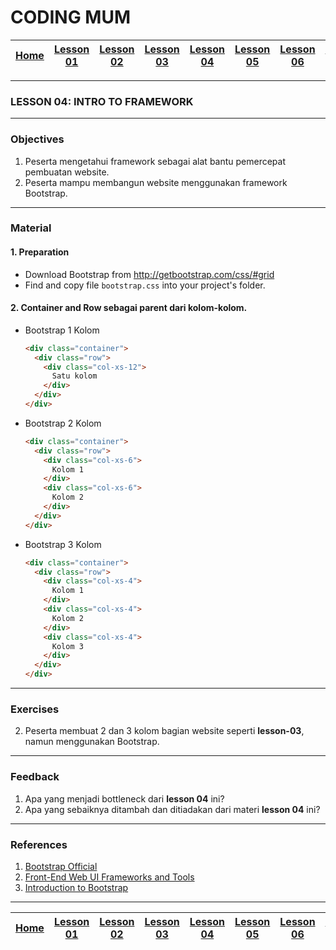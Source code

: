 # CODING MUM

| [Home][0] | [Lesson 01][1] | [Lesson 02][2] | [Lesson 03][3] | [Lesson 04][4] | [Lesson 05][5] | [Lesson 06][6] | [Lesson 07][7] | [Presentation][8] |
|:---------:|:--------------:|:--------------:|:--------------:|:--------------:|:--------------:|:--------------------:|:--------------:|:-----------------:|

---

### LESSON 04: INTRO TO FRAMEWORK

---

### Objectives
1. Peserta mengetahui framework sebagai alat bantu pemercepat pembuatan website.
2. Peserta mampu membangun website menggunakan framework Bootstrap.

---

### Material

#### 1. Preparation
* Download Bootstrap from http://getbootstrap.com/css/#grid
* Find and copy file `bootstrap.css` into your project's folder.

#### 2. Container and Row sebagai parent dari kolom-kolom.
* Bootstrap 1 Kolom
  ```html
  <div class="container">
    <div class="row">
      <div class="col-xs-12">
        Satu kolom
      </div>
    </div>
  </div>
  ```
* Bootstrap 2 Kolom
  ```html
  <div class="container">
    <div class="row">
      <div class="col-xs-6">
        Kolom 1
      </div>
      <div class="col-xs-6">
        Kolom 2
      </div>
    </div>
  </div>
  ```
* Bootstrap 3 Kolom
  ```html
  <div class="container">
    <div class="row">
      <div class="col-xs-4">
        Kolom 1
      </div>
      <div class="col-xs-4">
        Kolom 2
      </div>
      <div class="col-xs-4">
        Kolom 3
      </div>
    </div>
  </div>
  ```

---

### Exercises
2. Peserta membuat 2 dan 3 kolom bagian website seperti **lesson-03**, namun menggunakan Bootstrap.

---

### Feedback
1. Apa yang menjadi bottleneck dari **lesson 04** ini?
2. Apa yang sebaiknya ditambah dan ditiadakan dari materi **lesson 04** ini?

---

### References
1. [Bootstrap Official](http://getbootstrap.com/ "Bootstrap Official")
2. [Front-End Web UI Frameworks and Tools](https://www.coursera.org/learn/web-frameworks "Front-End Web UI Frameworks and Tools")
2. [Introduction to Bootstrap](https://www.edx.org/course/introduction-bootstrap-tutorial-microsoft-dev203x-2 "Introduction to Bootstrap")

---

| [Home][0] | [Lesson 01][1] | [Lesson 02][2] | [Lesson 03][3] | [Lesson 04][4] | [Lesson 05][5] | [Lesson 06][6] | [Lesson 07][7] | [Presentation][8] |
|:---------:|:--------------:|:--------------:|:--------------:|:--------------:|:--------------:|:--------------------:|:--------------:|:-----------------:|

[0]: README.md "Home"
[1]: lesson-01.md "Website Development Introduction"
[2]: lesson-02.md "HTML and CSS Basic"
[3]: lesson-03.md "Website Structure"
[4]: lesson-04.md "Framework Introduction"
[5]: lesson-05.md "Framework (Continued))"
[6]: lesson-06.md "Personal Project"
[7]: lesson-07.md "Domain, Hosting dan GitHub"
[8]: lesson-08.md "Presentation"
